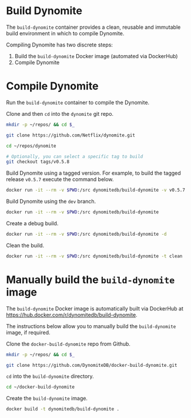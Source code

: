 # Build Dynomite

The `build-dynomite` container provides a clean, reusable and immutable build environment in which to compile Dynomite.

Compiling Dynomite has two discrete steps:

1. Build the `build-dynomite` Docker image (automated via DockerHub)
2. Compile Dynomite

# Compile Dynomite

Run the `build-dynomite` container to compile the Dynomite.

Clone and then `cd` into the `dynomite` git repo.

```bash
mkdir -p ~/repos/ && cd $_

git clone https://github.com/Netflix/dynomite.git

cd ~/repos/dynomite

# Optionally, you can select a specific tag to build
git checkout tags/v0.5.8
```

Build Dynomite using a tagged version. For example, to build the tagged release `v0.5.7` execute the command below.

```bash
docker run -it --rm -v $PWD:/src dynomitedb/build-dynomite -v v0.5.7
```

Build Dynomite using the `dev` branch.

```bash
docker run -it --rm -v $PWD:/src dynomitedb/build-dynomite
```

Create a debug build.

```bash
docker run -it --rm -v $PWD:/src dynomitedb/build-dynomite -d
```

Clean the build. 

```bash
docker run -it --rm -v $PWD:/src dynomitedb/build-dynomite -t clean
```

# Manually build the `build-dynomite` image

The `build-dynomite` Docker image is automatically built via DockerHub at https://hub.docker.com/r/dynomitedb/build-dynomite.

The instructions below allow you to manually build the `build-dynomite` image, if required.

Clone the `docker-build-dynomite` repo from Github.

```bash
mkdir -p ~/repos/ && cd $_

git clone https://github.com/DynomiteDB/docker-build-dynomite.git
```

`cd` into the `build-dynomite` directory.

```bash
cd ~/docker-build-dynomite
```

Create the `build-dynomite` image.

```bash
docker build -t dynomitedb/build-dynomite .
```
